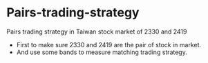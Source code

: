 # Pairs-trading-strategy
Pairs trading strategy  in Taiwan stock market of 2330 and 2419
- First to make sure 2330 and 2419 are the pair of stock in market.
- And use some bands to measure matching trading strategy.
